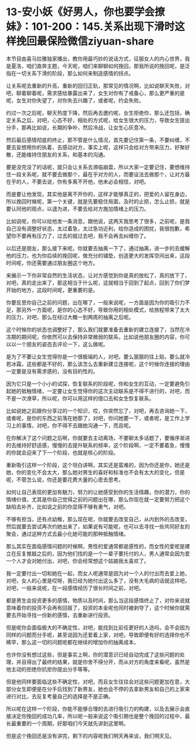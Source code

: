 # 13-安小妖《好男人，你也要学会撩妹》：101-200：145.关系出现下滑时这样挽回最保险微信ziyuan-share

本节目由喜马拉雅独家播出，教你用最巧妙的说话方式，征服女人的内心世界，我是夏洛，咱们直奔主题，今天呢，咱们来聊聊如何挽回，那我所说的挽回呢，是泛指在一切关系下滑的阶段，那么如何来制造感情的拐点。

让关系呢去重新的升高，重新的回归正轨，那常见的情况啊，比如说聊天失败，对吧，聊着聊着呢，需求感给暴露出来了，女生对你有了戒备心，那么更严重的是呢，女生对你失望了，对你失去兴趣了，或者呢，约会失败。

约过一次之后呢，聊天热度下降，然后再去邀约呢，女生拒绝你，那么还包括，确定关系之后，对吧，心态不好，相处的方式呢，给女生很大的压力，导致女生提出分手，那再比如说，长期的争吵，然后冷战，让女生心灰意冷。

然后最后感情彻底的终止，那不管是什么情况，首先要记住第一条，不要纠缠，不要去妄想用你的执着，去感动对方，事实上呢，这样只会给对方带来压力，好聚好散，还能维持住朋友的关系，和基本的沟通。

要是没完没了的话呢，就只会让关系去濒临崩盘，所以大家一定要记住，要想维持住一段关系呢，就不要去做那个，最在乎对方的人，而要设法去做那个，让对方最在乎的人，不要去说，你有多离不开他，他未必会相信，对吧。

而是要让他发现，其实他是离不开你的，这样才能够真正的，把爱的人留在身边，所以挽回时候呢，第一个关键，就是先要稳住局面，及时的止损，怎么止损，就是要认同他的观点，以退为进，不要去给对方施加情绪上的压力。

比如说呢，你可以给他发一条消息，跟他说，这两天我思考了很多，之前呢，是我自己没有调整好状态，太过着急，太过急功近利，给你造成的困扰，我很抱歉，希望你不要再有压力了，过去的就过去吧，我不会再去纠缠你了。

以后还是朋友，那么接下来呢，你就要去抽离一下了，通过抽离，进一步的去缓解他的压力，也为你后续的挽回呢，做充分的铺垫，创造更大的发挥空间出来，这段时间呢，你还需要通过朋友圈这个地方。

来展示一下你非常自然的生活状态，让对方感觉到你是真的放松了，真的放下了，对吧，真的走出来了，那这相当于什么呢，这就相当于回到了起点，回到了你们梦开始的地方，这段时间呢，更重要的是。

你要反思你自己之前的问题，出在哪了，一般来说呢，一方面是因为你的吸引力不足，那另外一方面呢，是你的心态不好，导致你用的相处模式，给旅程带来了太大的压力，对吧，那么在经过大概一到两周的抽离之后呢。

这个时候你的状态也调整好了，那么我们就要准备去重新的建立连接了，当然在冷冻期的期间呢，你依然可以去保持非常微弱的联系，比如说他朋友圈的内容，你可以以一个朋友的姿态去评论一下，这么做呢。

是为了不要让女生觉得你是一个很极端的人，对吧，要么狠狠的往上贴，要么就冷若冰霜，这些都是不好的，那么该怎么去重新建立连接呢，这个时候你连接的理由一定要是没有需求感的，没有目的性的。

因为它只是一个小小的试探，恢复联系的阶段呢，你和女生的互动，一定要避免引起她的抵触情绪，一定要让女生觉得你的这次主动联系是不得不进行的，对吧，而不是一次潦草，所以呢，你可以用这样的借口去和女生恢复联系。

比如说她之前跟你分享过的一个知识，哎，你突然忘了，对吧，再去咨询她一下，或者呢，是你的东西之前落在她那了，对吧，你问她要一下，或者呢，是工作上学习上的事情，对吧，你不得不去跟她沟通一下，而且呢。

在你解决了这个问题之后啊，你就要去主动离场，不要聊太多话题了，要循序渐进的去维持好舒适感，慢慢的去提升联系的频率，这个阶段啊，一定不要着急，慢慢的你就会迎来了下一个阶段，也就是核心的阶段。

重新吸引这样一个阶段，这个坦白讲啊，其实还是蛮难的，因为你还是你，她还是她，你的变化不会太大，那么她对男生的喜好和标准也不会有太大的变化，但是呢，不管怎么说，你还是要花费大量的心思去思考。

如何让自己表现的更加有魅力，努力的让她感受到你的生活情趣，你的潜力，你的情绪价值，尤其是你自己觉得之前的问题出在哪，那么你现在就一定要努力把这个缺陷去补齐，比如说之前的你显得不够有勇气，对吧。

不够有担当，还有点幼稚，那么现在呢，你就要去改变自己，从内到外的去改变，然后就要去尝试再次约她出来了，如果说有可能呢，也可以去寻找一些共同好友的聚会，通过这种方式去最小化她可能的那种抵触情绪。

那么其实在面临感情问题的时候啊，男性的爱通常都是感性的，而女性的爱呢是建立在反复推敲之后的，因为他们找的是一个一辈子要托付的人，男人通常会因为爱一个人才会对她付出，对吧，你会经常想这个姑娘我太喜欢了。

我一定要付出一切和她在一起，而女人呢通常是因为对一个人的付出而去爱上她，对吧，女人的心里是哎呀，我已经为她付出这么多了，没有大毛病的话就这样吧，对吧，一般来说呢，在一段感情经历了很长时间之前，对吧。

都是男生会投资更多的感情，物质以及时间，那么当这段感情终止了，对你来说就意味着你的投资不会再有回报了，投资的本金呢也同时被剥夺了，这个时候你就需要去开始寻找一份新的感情，去重新进行投资。

但是呢你会面临极大的不确定性，对吧，能找到比前任更好的人选吗，会不会因为同样的问题而分手呢，甚至说因为还爱着上家，对吧，导致即便有好的选择你也不稀罕，那么这一切的问题呢都在继续的增加你的抽离成本。

也许你没有想过这些，但是事实上啊，你的潜意识已经自动完成了这些问题的处理，并且得出了最终的结果，就是你舍不得分开，而从对方的角度来看呢，虽然是他主动的拒绝你抗拒你提出分手等等。

但是他同样要面临这些不确定性，对吧，而且女生往往会对这些问题更加在意，大部分女生即便是在分手后找到了新男友，她也会不停的去拿新男友和自己的上家来进行对比，去反复考量自己的选择是不是正确。

所以呢在这样一个阶段，你能不能够合理的去进行吸引力的构建，以及去展示会直接决定你挽回的成功几率，所以呢一般来说这个吸引期也是整个挽回的过程中，最长最重要的一个周期，好那咱们今天就先讲到这里啊。

但是这个挽回还是没有讲完，剩下的内容呢我们明天再来谈，我们明天见。